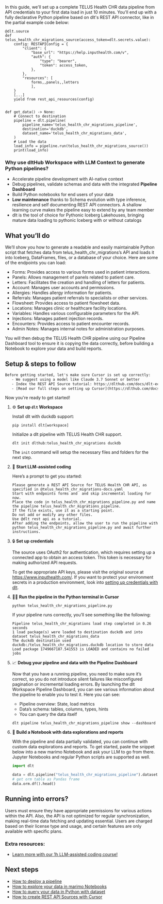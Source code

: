 In this guide, we'll set up a complete TELUS Health CHR data pipeline from API credentials to your first data load in just 10 minutes. You'll end up with a fully declarative Python pipeline based on dlt's REST API connector, like in the partial example code below:

```python-outcome
@dlt.source
def telus_health_chr_migrations_source(access_token=dlt.secrets.value):
    config: RESTAPIConfig = {
        "client": {
            "base_url": "https://help.inputhealth.com/v",
            "auth": {
                "type": "bearer",
                "token": access_token,
            },
        },
        "resources": [
            forms,,panels,,letters
            ],
    }
    [...]
    yield from rest_api_resources(config)


def get_data() -> None:
    # Connect to destination
    pipeline = dlt.pipeline(
        pipeline_name='telus_health_chr_migrations_pipeline',
        destination='duckdb',
        dataset_name='telus_health_chr_migrations_data', 
    )
    # Load the data
    load_info = pipeline.run(telus_health_chr_migrations_source())
    print(load_info) 
```

### Why use dltHub Workspace with LLM Context to generate Python pipelines?

- Accelerate pipeline development with AI-native context
- Debug pipelines, validate schemas and data with the integrated **Pipeline Dashboard**
- Build Python notebooks for end users of your data
- **Low maintenance** thanks to Schema evolution with type inference, resilience and self documenting REST API connectors. A shallow learning curve makes the pipeline easy to extend by any team member
- dlt is the tool of choice for Pythonic Iceberg Lakehouses, bringing mature data loading to pythonic Iceberg with or without catalogs

## What you’ll do

We’ll show you how to generate a readable and easily maintainable Python script that fetches data from telus_health_chr_migrations’s API and loads it into Iceberg, DataFrames, files, or a database of your choice. Here are some of the endpoints you can load:

- Forms: Provides access to various forms used in patient interactions.
- Panels: Allows management of panels related to patient care.
- Letters: Facilitates the creation and handling of letters for patients.
- Account: Manages user accounts and permissions.
- Allergies: Handles allergy information for patients.
- Referrals: Manages patient referrals to specialists or other services.
- Flowsheet: Provides access to patient flowsheet data.
- Locations: Manages clinic or healthcare facility locations.
- Variables: Handles various configurable parameters for the API.
- Injections: Manages patient injection records.
- Encounters: Provides access to patient encounter records.
- Admin Notes: Manages internal notes for administration purposes.

You will then debug the TELUS Health CHR pipeline using our Pipeline Dashboard tool to ensure it is copying the data correctly, before building a Notebook to explore your data and build reports.

## Setup & steps to follow

```default
Before getting started, let's make sure Cursor is set up correctly:
   - We suggest using a model like Claude 3.7 Sonnet or better
   - Index the REST API Source tutorial: https://dlthub.com/docs/dlt-ecosystem/verified-sources/rest_api/ and add it to context as **@dlt rest api**
   - [Read our full steps on setting up Cursor](https://dlthub.com/docs/dlt-ecosystem/llm-tooling/cursor-restapi#23-configuring-cursor-with-documentation)
```

Now you're ready to get started!

1. ⚙️ **Set up `dlt` Workspace**
    
    Install dlt with duckdb support:
    ```shell
    pip install dlt[workspace]
    ```

    Initialize a dlt pipeline with TELUS Health CHR support.
    ```shell
    dlt init dlthub:telus_health_chr_migrations duckdb
    ```

    The `init` command will setup the necessary files and folders for the next step.
    
2. 🤠 **Start LLM-assisted coding**
    
    Here’s a prompt to get you started:
    
    ```prompt
    Please generate a REST API Source for TELUS Health CHR API, as specified in @telus_health_chr_migrations-docs.yaml 
    Start with endpoints forms and  and skip incremental loading for now. 
    Place the code in telus_health_chr_migrations_pipeline.py and name the pipeline telus_health_chr_migrations_pipeline. 
    If the file exists, use it as a starting point. 
    Do not add or modify any other files. 
    Use @dlt rest api as a tutorial. 
    After adding the endpoints, allow the user to run the pipeline with python telus_health_chr_migrations_pipeline.py and await further instructions.
    ```

    
3. 🔒 **Set up credentials** 
    
    The source uses OAuth2 for authentication, which requires setting up a connected app to obtain an access token. This token is necessary for making authorized API requests.
    
    To get the appropriate API keys, please visit the original source at https://www.inputhealth.com/.
    If you want to protect your environment secrets in a production environment, look into [setting up credentials with dlt](https://dlthub.com/docs/walkthroughs/add_credentials).
    
4. 🏃‍♀️ **Run the pipeline in the Python terminal in Cursor**
    
    ```shell
    python telus_health_chr_migrations_pipeline.py
    ```
    
    If your pipeline runs correctly, you’ll see something like the following:
    
    ```shell
    Pipeline telus_health_chr_migrations load step completed in 0.26 seconds
    1 load package(s) were loaded to destination duckdb and into dataset telus_health_chr_migrations_data
    The duckdb destination used duckdb:/telus_health_chr_migrations.duckdb location to store data
    Load package 1749667187.541553 is LOADED and contains no failed jobs
    ```
    
5. 📈 **Debug your pipeline and data with the Pipeline Dashboard**

    Now that you have a running pipeline, you need to make sure it’s correct, so you do not introduce silent failures like misconfigured pagination or incremental loading errors. By launching the dlt Workspace Pipeline Dashboard, you can see various information about the pipeline to enable you to test it. Here you can see:
    - Pipeline overview: State, load metrics
    - Data’s schema: tables, columns, types, hints
    - You can query the data itself
    
    ```shell
    dlt pipeline telus_health_chr_migrations_pipeline show --dashboard
    ```
    
6. 🐍 **Build a Notebook with data explorations and reports**

    With the pipeline and data partially validated, you can continue with custom data explorations and reports. To get started, paste the snippet below into a new marimo Notebook and ask your LLM to go from there. Jupyter Notebooks and regular Python scripts are supported as well.

    
    ```python
    import dlt

   data = dlt.pipeline("telus_health_chr_migrations_pipeline").dataset()
   # get orm table as Pandas frame
   data.orm.df().head()
    ```

## Running into errors?

Users must ensure they have appropriate permissions for various actions within the API. Also, the API is not optimized for regular synchronization, making real-time data fetching and updating essential. Users are charged based on their license type and usage, and certain features are only available with specific plans.

### Extra resources:

- [Learn more with our 1h LLM-assisted coding course!](https://www.youtube.com/watch?v=GGid70rnJuM)

## Next steps

- [How to deploy a pipeline](https://dlthub.com/docs/walkthroughs/deploy-a-pipeline)
- [How to explore your data in marimo Notebooks](https://dlthub.com/docs/general-usage/dataset-access/marimo)
- [How to query your data in Python with dataset](https://dlthub.com/docs/general-usage/dataset-access/dataset)
- [How to create REST API Sources with Cursor](https://dlthub.com/docs/dlt-ecosystem/llm-tooling/cursor-restapi)